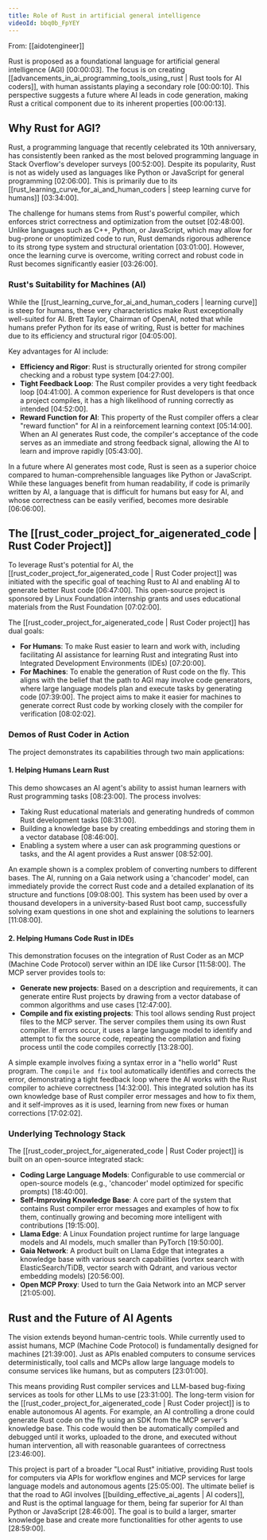 ```yaml
---
title: Role of Rust in artificial general intelligence
videoId: bbq0b_FpYEY
---
```


From: [[aidotengineer]] <br/> 

Rust is proposed as a foundational language for artificial general intelligence (AGI) <a class="yt-timestamp" data-t="00:00:03">[00:00:03]</a>. The focus is on creating [[advancements_in_ai_programming_tools_using_rust | Rust tools for AI coders]], with human assistants playing a secondary role <a class="yt-timestamp" data-t="00:00:10">[00:00:10]</a>. This perspective suggests a future where AI leads in code generation, making Rust a critical component due to its inherent properties <a class="yt-timestamp" data-t="00:00:13">[00:00:13]</a>.

## Why Rust for AGI?

Rust, a programming language that recently celebrated its 10th anniversary, has consistently been ranked as the most beloved programming language in Stack Overflow's developer surveys <a class="yt-timestamp" data-t="00:52:00">[00:52:00]</a>. Despite its popularity, Rust is not as widely used as languages like Python or JavaScript for general programming <a class="yt-timestamp" data-t="02:06:00">[02:06:00]</a>. This is primarily due to its [[rust_learning_curve_for_ai_and_human_coders | steep learning curve for humans]] <a class="yt-timestamp" data-t="03:34:00">[03:34:00]</a>.

The challenge for humans stems from Rust's powerful compiler, which enforces strict correctness and optimization from the outset <a class="yt-timestamp" data-t="02:48:00">[02:48:00]</a>. Unlike languages such as C++, Python, or JavaScript, which may allow for bug-prone or unoptimized code to run, Rust demands rigorous adherence to its strong type system and structural orientation <a class="yt-timestamp" data-t="03:01:00">[03:01:00]</a>. However, once the learning curve is overcome, writing correct and robust code in Rust becomes significantly easier <a class="yt-timestamp" data-t="03:26:00">[03:26:00]</a>.

### Rust's Suitability for Machines (AI)

While the [[rust_learning_curve_for_ai_and_human_coders | learning curve]] is steep for humans, these very characteristics make Rust exceptionally well-suited for AI. Brett Taylor, Chairman of OpenAI, noted that while humans prefer Python for its ease of writing, Rust is better for machines due to its efficiency and structural rigor <a class="yt-timestamp" data-t="04:05:00">[04:05:00]</a>.

Key advantages for AI include:
*   **Efficiency and Rigor**: Rust is structurally oriented for strong compiler checking and a robust type system <a class="yt-timestamp" data-t="04:27:00">[04:27:00]</a>.
*   **Tight Feedback Loop**: The Rust compiler provides a very tight feedback loop <a class="yt-timestamp" data-t="04:41:00">[04:41:00]</a>. A common experience for Rust developers is that once a project compiles, it has a high likelihood of running correctly as intended <a class="yt-timestamp" data-t="04:52:00">[04:52:00]</a>.
*   **Reward Function for AI**: This property of the Rust compiler offers a clear "reward function" for AI in a reinforcement learning context <a class="yt-timestamp" data-t="05:14:00">[05:14:00]</a>. When an AI generates Rust code, the compiler's acceptance of the code serves as an immediate and strong feedback signal, allowing the AI to learn and improve rapidly <a class="yt-timestamp" data-t="05:43:00">[05:43:00]</a>.

In a future where AI generates most code, Rust is seen as a superior choice compared to human-comprehensible languages like Python or JavaScript. While these languages benefit from human readability, if code is primarily written by AI, a language that is difficult for humans but easy for AI, and whose correctness can be easily verified, becomes more desirable <a class="yt-timestamp" data-t="06:06:00">[06:06:00]</a>.

## The [[rust_coder_project_for_aigenerated_code | Rust Coder Project]]

To leverage Rust's potential for AI, the [[rust_coder_project_for_aigenerated_code | Rust Coder project]] was initiated with the specific goal of teaching Rust to AI and enabling AI to generate better Rust code <a class="yt-timestamp" data-t="06:47:00">[06:47:00]</a>. This open-source project is sponsored by Linux Foundation internship grants and uses educational materials from the Rust Foundation <a class="yt-timestamp" data-t="07:02:00">[07:02:00]</a>.

The [[rust_coder_project_for_aigenerated_code | Rust Coder project]] has dual goals:
*   **For Humans**: To make Rust easier to learn and work with, including facilitating AI assistance for learning Rust and integrating Rust into Integrated Development Environments (IDEs) <a class="yt-timestamp" data-t="07:20:00">[07:20:00]</a>.
*   **For Machines**: To enable the generation of Rust code on the fly. This aligns with the belief that the path to AGI may involve code generators, where large language models plan and execute tasks by generating code <a class="yt-timestamp" data-t="07:39:00">[07:39:00]</a>. The project aims to make it easier for machines to generate correct Rust code by working closely with the compiler for verification <a class="yt-timestamp" data-t="08:02:00">[08:02:02]</a>.

### Demos of Rust Coder in Action

The project demonstrates its capabilities through two main applications:

#### 1. Helping Humans Learn Rust
This demo showcases an AI agent's ability to assist human learners with Rust programming tasks <a class="yt-timestamp" data-t="08:23:00">[08:23:00]</a>. The process involves:
*   Taking Rust educational materials and generating hundreds of common Rust development tasks <a class="yt-timestamp" data-t="08:31:00">[08:31:00]</a>.
*   Building a knowledge base by creating embeddings and storing them in a vector database <a class="yt-timestamp" data-t="08:46:00">[08:46:00]</a>.
*   Enabling a system where a user can ask programming questions or tasks, and the AI agent provides a Rust answer <a class="yt-timestamp" data-t="08:52:00">[08:52:00]</a>.

An example shown is a complex problem of converting numbers to different bases. The AI, running on a Gaia network using a 'chancoder' model, can immediately provide the correct Rust code and a detailed explanation of its structure and functions <a class="yt-timestamp" data-t="09:08:00">[09:08:00]</a>. This system has been used by over a thousand developers in a university-based Rust boot camp, successfully solving exam questions in one shot and explaining the solutions to learners <a class="yt-timestamp" data-t="11:08:00">[11:08:00]</a>.

#### 2. Helping Humans Code Rust in IDEs
This demonstration focuses on the integration of Rust Coder as an MCP (Machine Code Protocol) server within an IDE like Cursor <a class="yt-timestamp" data-t="11:58:00">[11:58:00]</a>. The MCP server provides tools to:
*   **Generate new projects**: Based on a description and requirements, it can generate entire Rust projects by drawing from a vector database of common algorithms and use cases <a class="yt-timestamp" data-t="12:47:00">[12:47:00]</a>.
*   **Compile and fix existing projects**: This tool allows sending Rust project files to the MCP server. The server compiles them using its own Rust compiler. If errors occur, it uses a large language model to identify and attempt to fix the source code, repeating the compilation and fixing process until the code compiles correctly <a class="yt-timestamp" data-t="13:28:00">[13:28:00]</a>.

A simple example involves fixing a syntax error in a "hello world" Rust program. The `compile and fix` tool automatically identifies and corrects the error, demonstrating a tight feedback loop where the AI works with the Rust compiler to achieve correctness <a class="yt-timestamp" data-t="14:32:00">[14:32:00]</a>. This integrated solution has its own knowledge base of Rust compiler error messages and how to fix them, and it self-improves as it is used, learning from new fixes or human corrections <a class="yt-timestamp" data-t="17:02:00">[17:02:02]</a>.

### Underlying Technology Stack
The [[rust_coder_project_for_aigenerated_code | Rust Coder project]] is built on an open-source integrated stack:
*   **Coding Large Language Models**: Configurable to use commercial or open-source models (e.g., 'chancoder' model optimized for specific prompts) <a class="yt-timestamp" data-t="18:40:00">[18:40:00]</a>.
*   **Self-Improving Knowledge Base**: A core part of the system that contains Rust compiler error messages and examples of how to fix them, continually growing and becoming more intelligent with contributions <a class="yt-timestamp" data-t="19:15:00">[19:15:00]</a>.
*   **Llama Edge**: A Linux Foundation project runtime for large language models and AI models, much smaller than PyTorch <a class="yt-timestamp" data-t="19:50:00">[19:50:00]</a>.
*   **Gaia Network**: A product built on Llama Edge that integrates a knowledge base with various search capabilities (vortex search with ElasticSearch/TiDB, vector search with Qdrant, and various vector embedding models) <a class="yt-timestamp" data-t="20:56:00">[20:56:00]</a>.
*   **Open MCP Proxy**: Used to turn the Gaia Network into an MCP server <a class="yt-timestamp" data-t="21:05:00">[21:05:00]</a>.

## Rust and the Future of AI Agents

The vision extends beyond human-centric tools. While currently used to assist humans, MCP (Machine Code Protocol) is fundamentally designed for machines <a class="yt-timestamp" data-t="21:39:00">[21:39:00]</a>. Just as APIs enabled computers to consume services deterministically, tool calls and MCPs allow large language models to consume services like humans, but as computers <a class="yt-timestamp" data-t="23:01:00">[23:01:00]</a>.

This means providing Rust compiler services and LLM-based bug-fixing services as tools for other LLMs to use <a class="yt-timestamp" data-t="23:31:00">[23:31:00]</a>. The long-term vision for the [[rust_coder_project_for_aigenerated_code | Rust Coder project]] is to enable autonomous AI agents. For example, an AI controlling a drone could generate Rust code on the fly using an SDK from the MCP server's knowledge base. This code would then be automatically compiled and debugged until it works, uploaded to the drone, and executed without human intervention, all with reasonable guarantees of correctness <a class="yt-timestamp" data-t="23:46:00">[23:46:00]</a>.

This project is part of a broader "Local Rust" initiative, providing Rust tools for computers via APIs for workflow engines and MCP services for large language models and autonomous agents <a class="yt-timestamp" data-t="25:05:00">[25:05:00]</a>. The ultimate belief is that the road to AGI involves [[building_effective_ai_agents | AI coders]], and Rust is the optimal language for them, being far superior for AI than Python or JavaScript <a class="yt-timestamp" data-t="28:46:00">[28:46:00]</a>. The goal is to build a larger, smarter knowledge base and create more functionalities for other agents to use <a class="yt-timestamp" data-t="28:59:00">[28:59:00]</a>.